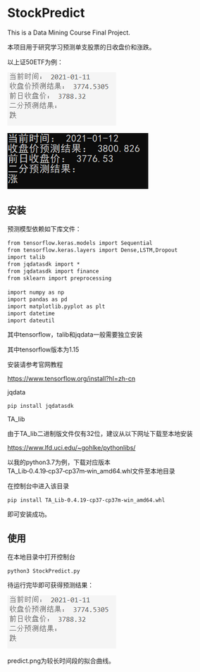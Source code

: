 # StockPredict
This is a Data Mining Course Final Project.

本项目用于研究学习预测单支股票的日收盘价和涨跌。

以上证50ETF为例：

![2021-1-11](https://github.com/SAOHPRWHG/StockPredict/blob/main/fig/2021-1-11.png)

![2021-1-12](https://github.com/SAOHPRWHG/StockPredict/blob/main/fig/2021-1-12.png)

## 安装

预测模型依赖如下库文件：

```
from tensorflow.keras.models import Sequential
from tensorflow.keras.layers import Dense,LSTM,Dropout
import talib
from jqdatasdk import *
from jqdatasdk import finance
from sklearn import preprocessing

import numpy as np
import pandas as pd
import matplotlib.pyplot as plt
import datetime 
import dateutil
```

其中tensorflow，talib和jqdata一般需要独立安装

其中tensorflow版本为1.15

安装请参考官网教程

https://www.tensorflow.org/install?hl=zh-cn

jqdata

```
pip install jqdatasdk
```

TA_lib

由于TA_lib二进制版文件仅有32位，建议从以下网址下载至本地安装

https://www.lfd.uci.edu/~gohlke/pythonlibs/

以我的python3.7为例，下载对应版本TA_Lib‑0.4.19‑cp37‑cp37m‑win_amd64.whl文件至本地目录

在控制台中进入该目录

```
pip install TA_Lib‑0.4.19‑cp37‑cp37m‑win_amd64.whl
```

即可安装成功。

## 使用

在本地目录中打开控制台

```
python3 StockPredict.py
```

待运行完毕即可获得预测结果：

![2021-1-11](https://github.com/SAOHPRWHG/StockPredict/blob/main/fig/2021-1-11.png)

predict.png为较长时间段的拟合曲线。